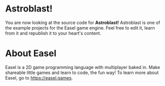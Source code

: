 # Astroblast!

You are now looking at the source code for **Astroblast!**
Astroblast is one of the example projects for the Easel game engine.
Feel free to edit it, learn from it and republish it to your heart's content.

# About Easel

Easel is a 2D game programming language with multiplayer baked in.
Make shareable little games and learn to code, the fun way!
To learn more about Easel, go to https://easel.games.
